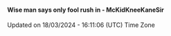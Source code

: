 #### Wise man says only fool rush in - McKidKneeKaneSir
Updated on 18/03/2024 - 16:11:06 (UTC) Time Zone
